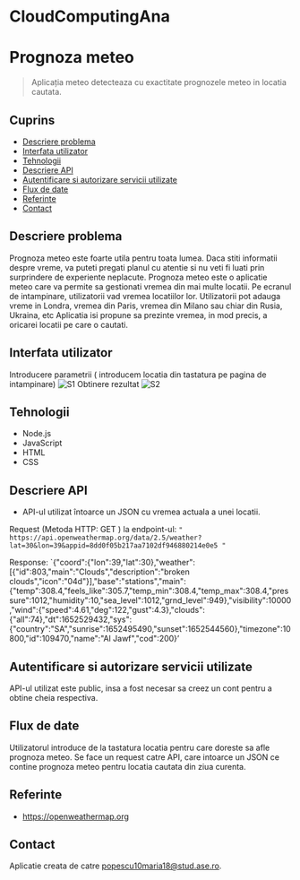 # CloudComputingAna
# Prognoza meteo
> Aplicația meteo detecteaza cu exactitate prognozele meteo in locatia cautata.

## Cuprins
* [Descriere problema](#descriere-problema)
* [Interfata utilizator](#Interfata-utiliator)
* [Tehnologii](#tehnologii)
* [Descriere API](#descriere-api)
* [Autentificare si autorizare servicii utilizate](#autentificare)
* [Flux de date](#flux-date)
* [Referinte](#referinte)
* [Contact](#contact)

## Descriere problema
Prognoza meteo este foarte utila pentru toata lumea. Daca stiti informatii despre vreme, va puteti pregati planul cu atentie si nu veti fi luati prin surprindere de experiente neplacute.
Prognoza meteo este o aplicatie meteo care va permite sa gestionati vremea din mai multe locatii. Pe ecranul de intampinare, utilizatorii vad vremea locatiilor lor.
Utilizatorii pot adauga vreme in Londra, vremea din Paris, vremea din Milano sau chiar din Rusia, Ukraina, etc
Aplicatia isi propune sa prezinte vremea, in mod precis, a oricarei locatii pe care o cautati.

## Interfata utilizator
Introducere parametrii ( introducem locatia din tastatura pe pagina de intampinare)
![S1](https://user-images.githubusercontent.com/105311980/168428590-6c8b34ec-bf94-43ec-a4c7-e95d4e422073.png)
Obtinere rezultat
![S2](https://user-images.githubusercontent.com/105311980/168428603-a2daa5e4-6598-4a66-a69d-20cfffa608ba.png)
## Tehnologii
* Node.js
* JavaScript
* HTML
* CSS

## Descriere API
* API-ul utilizat întoarce un JSON cu vremea actuala a unei locatii.

Request (Metoda HTTP: GET ) la endpoint-ul:
`" https://api.openweathermap.org/data/2.5/weather?lat=30&lon=39&appid=8dd0f05b217aa7102df946880214e0e5 "`

Response:
`{"coord":{"lon":39,"lat":30},"weather":[{"id":803,"main":"Clouds","description":"broken clouds","icon":"04d"}],"base":"stations","main":{"temp":308.4,"feels_like":305.7,"temp_min":308.4,"temp_max":308.4,"pressure":1012,"humidity":10,"sea_level":1012,"grnd_level":949},"visibility":10000,"wind":{"speed":4.61,"deg":122,"gust":4.3},"clouds":{"all":74},"dt":1652529432,"sys":{"country":"SA","sunrise":1652495490,"sunset":1652544560},"timezone":10800,"id":109470,"name":"Al Jawf","cod":200}’

## Autentificare si autorizare servicii utilizate
API-ul utilizat este public, insa a fost necesar sa creez un cont pentru a obtine cheia respectiva.

## Flux de date
Utilizatorul introduce de la tastatura locatia pentru care doreste sa afle prognoza meteo.
Se face un request catre API, care intoarce un JSON ce contine prognoza meteo pentru locatia cautata din ziua curenta.
## Referinte
* https://openweathermap.org

## Contact
Aplicatie creata de catre popescu10maria18@stud.ase.ro. 
